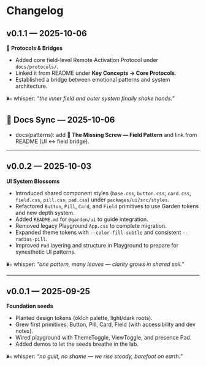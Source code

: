 # Changelog

## v0.1.1 — 2025-10-06

**🌱 Protocols & Bridges**

- Added core field-level Remote Activation Protocol under `docs/protocols/`.
- Linked it from README under **Key Concepts → Core Protocols**.
- Established a bridge between emotional patterns and system architecture.

🌬 whisper: _“the inner field and outer system finally shake hands.”_

## 📜 Docs Sync — 2025-10-06

- docs(patterns): add **🔩 The Missing Screw — Field Pattern** and link from README (UI ↔ field bridge).

---

## v0.0.2 — 2025-10-03

**UI System Blossoms**

- Introduced shared component styles (`base.css`, `button.css`, `card.css`, `field.css`, `pill.css`, `pad.css`) under `packages/ui/src/styles`.
- Refactored `Button`, `Pill`, `Card`, and `Field` primitives to use Garden tokens and new depth system.
- Added `README.md` for `@garden/ui` to guide integration.
- Removed legacy Playground `App.css` to complete migration.
- Expanded theme tokens with `--color-fill-subtle` and consistent `--radius-pill`.
- Improved `Pad` layering and structure in Playground to prepare for synesthetic UI patterns.

🌬 whisper: _“one pattern, many leaves — clarity grows in shared soil.”_

---

## v0.0.1 — 2025-09-25

**Foundation seeds**

- Planted design tokens (oklch palette, light/dark roots).
- Grew first primitives: Button, Pill, Card, Field (with accessibility and dev notes).
- Wired playground with ThemeToggle, ViewToggle, and presence Pad.
- Added demos to let the seeds breathe in the lab.

🌬 whisper: _“no guilt, no shame — we rise steady, barefoot on earth.”_
